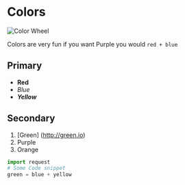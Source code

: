 # Colors

![Color Wheel](http://hgtvhome.sndimg.com/content/dam/images/hgtv/fullset/2011/7/18/0/HGTV_Color-Wheel-Full_s4x3.jpg.rend.hgtvcom.616.462.jpeg)

Colors are very fun if you want Purple you would `red + blue`

## Primary
* **Red**
* *Blue*
* ***Yellow***

## Secondary
1. [Green] (http://green.io)
2. Purple
3. Orange

```python
import request
# Some Code snippet
green = blue + yellow
```
